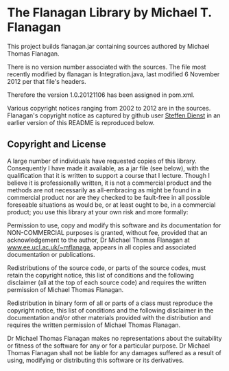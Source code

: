 The Flanagan Library by Michael T. Flanagan
===========================================

This project builds flanagan.jar containing sources authored by Michael Thomas Flanagan.

There is no version number associated with the sources. The file most recently
modified by flanagan is Integration.java, last modified 6 November 2012 per that file's headers.

Therefore the version 1.0.20121106 has been assigned in pom.xml.

Various copyright notices ranging from 2002 to 2012 are in the sources. Flanagan's copyright
notice as captured by github user [Steffen Dienst](https://github.com/smee) in an 
earlier version of this README is reproduced below.

Copyright and License
---------------------

A large number of individuals have requested copies of this library. Consequently I have 
made it available, as a jar file (see below), with the qualification that it is written 
to support a course that I lecture. Though I believe it is professionally written, it is 
not a commercial product and the methods are not necessarily as all-embracing as might be 
found in a commercial product nor are they checked to be fault-free in all possible foreseable 
situations as would be, or at least ought to be, in a commercial product; you use this 
library at your own risk and more formally:

Permission to use, copy and modify this software and its documentation for NON-COMMERCIAL 
purposes is granted, without fee, provided that an acknowledgement to the author, 
Dr Michael Thomas Flanagan at www.ee.ucl.ac.uk/~mflanaga, appears in all copies and 
associated documentation or publications.

Redistributions of the source code, or parts of the source codes, must retain the copyright 
notice, this list of conditions and the following disclaimer (all at the top of each source 
code) and requires the written permission of Michael Thomas Flanagan.

Redistribution in binary form of all or parts of a class must reproduce the copyright notice, 
this list of conditions and the following disclaimer in the documentation and/or other 
materials provided with the distribution and requires the written permission of Michael 
Thomas Flanagan.

Dr Michael Thomas Flanagan makes no representations about the suitability or fitness of the 
software for any or for a particular purpose. Dr Michael Thomas Flanagan shall not be liable 
for any damages suffered as a result of using, modifying or distributing this software or 
its derivatives.
